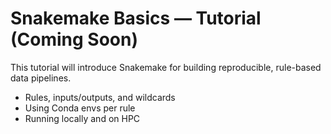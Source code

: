 # Snakemake Basics — Tutorial (Coming Soon)

This tutorial will introduce Snakemake for building reproducible, rule-based data pipelines.

- Rules, inputs/outputs, and wildcards
- Using Conda envs per rule
- Running locally and on HPC
